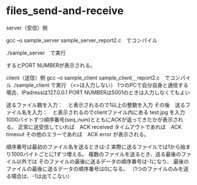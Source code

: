 # files_send-and-receive

server（受信）側

gcc –o sample_server sample_server_report2.c　でコンパイル

./sample_server　で実行

するとPORT NUMBERが表示される。


client（送信）側
gcc –o sample_client sample_client＿report2.c　でコンパイル
./sample_client <IPaddress> <PORT NUMBER> で実行 （<>は入力しない）
1つのPCで自分自身と通信する場合、IPadressは127.0.0.1
PORT NUMBERは5001のときは入力しなくてもよい
  
送るファイル数を入力：　と表示されるので1以上の整数を入力
その後　送るファイル名を入力：　と表示されるのでclientファイル内にある test.jpg を入力
1000バイトずつ順序番号(seq_num)とともにACKが返ってきたかが表示される。
正常に送受信していれば　ACK received
タイムアウトであれば　ACK timeout
その他のエラーであれば　ACK error
が表示される。
  
順序番号は最初のファイル名を送るときは-2
実際に送るファイルでは1から始まり1000バイトごとに1ずつ増える。
複数のファイルを送るとき、送る最後のファイル以外では
そのファイルの最後に送るデータの順序番号は-1になり、
最後のファイルの最後に送るデータの順序番号は0になる。
（1つのファイルのみを送る場合は、-1は出てこない）
  

